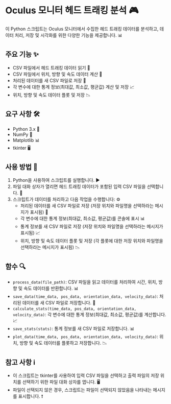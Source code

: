 # Oculus 모니터 헤드 트래킹 분석 🎮

이 Python 스크립트는 Oculus 모니터에서 수집한 헤드 트래킹 데이터를 분석하고, 데이터 처리, 저장 및 시각화를 위한 다양한 기능을 제공합니다. 📊

## 주요 기능 ✨

- CSV 파일에서 헤드 트래킹 데이터 읽기 📂
- CSV 파일에서 위치, 방향 및 속도 데이터 계산 🧮
- 처리된 데이터를 새 CSV 파일로 저장 💾
- 각 변수에 대한 통계 정보(최대값, 최소값, 평균값) 계산 및 저장 📈
- 위치, 방향 및 속도 데이터 플롯 및 저장 📉

## 요구 사항 🛠️

- Python 3.x 🐍
- NumPy 🔢
- Matplotlib 📊
- tkinter 🖥️

## 사용 방법 🚀

1. Python을 사용하여 스크립트를 실행합니다. ▶️
2. 파일 대화 상자가 열리면 헤드 트래킹 데이터가 포함된 입력 CSV 파일을 선택합니다. 📂
3. 스크립트가 데이터를 처리하고 다음 작업을 수행합니다: ⚙️
   - 처리된 데이터를 새 CSV 파일로 저장 (저장 위치와 파일명을 선택하라는 메시지가 표시됨) 💾
   - 각 변수에 대한 통계 정보(최대값, 최소값, 평균값)를 콘솔에 표시 📊
   - 통계 정보를 새 CSV 파일로 저장 (저장 위치와 파일명을 선택하라는 메시지가 표시됨) 📈
   - 위치, 방향 및 속도 데이터 플롯 및 저장 (각 플롯에 대한 저장 위치와 파일명을 선택하라는 메시지가 표시됨) 📉

## 함수 🔍

- `process_data(file_path)`: CSV 파일을 읽고 데이터를 처리하여 시간, 위치, 방향 및 속도 데이터를 반환합니다. 📊
- `save_data(time_data, pos_data, orientation_data, velocity_data)`: 처리된 데이터를 새 CSV 파일로 저장합니다. 💾
- `calculate_stats(time_data, pos_data, orientation_data, velocity_data)`: 각 변수에 대한 통계 정보(최대값, 최소값, 평균값)를 계산합니다. 📈
- `save_stats(stats)`: 통계 정보를 새 CSV 파일로 저장합니다. 📊
- `plot_data(time_data, pos_data, orientation_data, velocity_data)`: 위치, 방향 및 속도 데이터를 플롯하고 저장합니다. 📉

## 참고 사항 ℹ️

- 이 스크립트는 tkinter를 사용하여 입력 CSV 파일을 선택하고 출력 파일의 저장 위치를 선택하기 위한 파일 대화 상자를 엽니다. 🖥️
- 파일이 선택되지 않은 경우, 스크립트는 파일이 선택되지 않았음을 나타내는 메시지를 표시합니다. ❗
